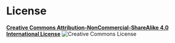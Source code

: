 # License

[**Creative Commons Attribution-NonCommercial-ShareAlike 4.0 International License**](http://creativecommons.org/licenses/by-nc-sa/4.0/)
![Creative Commons License](https://i.creativecommons.org/l/by-nc-sa/4.0/88x31.png)
